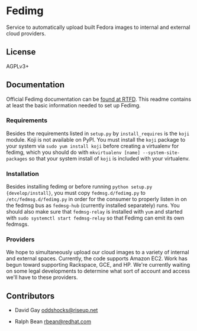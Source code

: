 # Fedimg

Service to automatically upload built Fedora images to internal and external
cloud providers.

## License

AGPLv3+

## Documentation

Official Fedimg documentation can be [found at
RTFD](https://fedimg.readthedocs.org). This readme contains at least the basic
information needed to set up Fedimg.

### Requirements

Besides the requirements listed in `setup.py` by `install_requires` is the
`koji` module.  Koji is not available on PyPI. You must install the `koji`
package to your system via `sudo yum install koji` before creating a
virtualenv for fedimg, which you should do with `mkvirtualenv [name]
--system-site-packages` so that your system install of `koji` is included with
your virtualenv.

### Installation

Besides installing fedimg or before running `python setup.py
{develop/install}`, you must copy `fedmsg.d/fedimg.py` to
`/etc/fedmsg.d/fedimg.py` in order for the consumer to properly listen in on
the fedmsg bus as `fedmsg-hub` (currently installed separately) runs. You
should also make sure that `fedmsg-relay` is installed with `yum` and
started with `sudo systemctl start fedmsg-relay` so that Fedimg can
emit its own fedmsgs.

### Providers

We hope to simultaneously upload our cloud images to a variety of internal and
external spaces. Currently, the code supports Amazon EC2. Work has begun
toward supporting Rackspace, GCE, and HP. We're currently waiting on some
legal developments to determine what sort of account and access we'll have
to these providers.

## Contributors

* David Gay <oddshocks@riseup.net>

* Ralph Bean <rbean@redhat.com>
